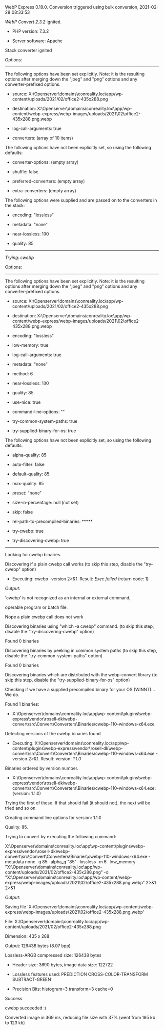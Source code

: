 WebP Express 0.19.0. Conversion triggered using bulk conversion, 2021-02-28 08:33:53

*WebP Convert 2.3.2*  ignited.
- PHP version: 7.3.2
- Server software: Apache

Stack converter ignited

Options:
------------
The following options have been set explicitly. Note: it is the resulting options after merging down the "jpeg" and "png" options and any converter-prefixed options.
- source: X:\Openserver\domains\conreality.loc\app/wp-content/uploads/2021/02/office2-435x288.png
- destination: X:\Openserver\domains\conreality.loc\app/wp-content/webp-express/webp-images/uploads/2021\02\office2-435x288.png.webp
- log-call-arguments: true
- converters: (array of 10 items)

The following options have not been explicitly set, so using the following defaults:
- converter-options: (empty array)
- shuffle: false
- preferred-converters: (empty array)
- extra-converters: (empty array)

The following options were supplied and are passed on to the converters in the stack:
- encoding: "lossless"
- metadata: "none"
- near-lossless: 100
- quality: 85
------------


*Trying: cwebp* 

Options:
------------
The following options have been set explicitly. Note: it is the resulting options after merging down the "jpeg" and "png" options and any converter-prefixed options.
- source: X:\Openserver\domains\conreality.loc\app/wp-content/uploads/2021/02/office2-435x288.png
- destination: X:\Openserver\domains\conreality.loc\app/wp-content/webp-express/webp-images/uploads/2021\02\office2-435x288.png.webp
- encoding: "lossless"
- low-memory: true
- log-call-arguments: true
- metadata: "none"
- method: 6
- near-lossless: 100
- quality: 85
- use-nice: true
- command-line-options: ""
- try-common-system-paths: true
- try-supplied-binary-for-os: true

The following options have not been explicitly set, so using the following defaults:
- alpha-quality: 85
- auto-filter: false
- default-quality: 85
- max-quality: 85
- preset: "none"
- size-in-percentage: null (not set)
- skip: false
- rel-path-to-precompiled-binaries: *****
- try-cwebp: true
- try-discovering-cwebp: true
------------

Looking for cwebp binaries.
Discovering if a plain cwebp call works (to skip this step, disable the "try-cwebp" option)
- Executing: cwebp -version 2>&1. Result: *Exec failed* (return code: 1)

*Output:* 
'cwebp' is not recognized as an internal or external command,
operable program or batch file.

Nope a plain cwebp call does not work
Discovering binaries using "which -a cwebp" command. (to skip this step, disable the "try-discovering-cwebp" option)
Found 0 binaries
Discovering binaries by peeking in common system paths (to skip this step, disable the "try-common-system-paths" option)
Found 0 binaries
Discovering binaries which are distributed with the webp-convert library (to skip this step, disable the "try-supplied-binary-for-os" option)
Checking if we have a supplied precompiled binary for your OS (WINNT)... We do.
Found 1 binaries: 
- X:\Openserver\domains\conreality.loc\app\wp-content\plugins\webp-express\vendor\rosell-dk\webp-convert\src\Convert\Converters\Binaries\cwebp-110-windows-x64.exe
Detecting versions of the cwebp binaries found
- Executing: X:\Openserver\domains\conreality.loc\app\wp-content\plugins\webp-express\vendor\rosell-dk\webp-convert\src\Convert\Converters\Binaries\cwebp-110-windows-x64.exe -version 2>&1. Result: version: *1.1.0*
Binaries ordered by version number.
- X:\Openserver\domains\conreality.loc\app\wp-content\plugins\webp-express\vendor\rosell-dk\webp-convert\src\Convert\Converters\Binaries\cwebp-110-windows-x64.exe: (version: 1.1.0)
Trying the first of these. If that should fail (it should not), the next will be tried and so on.
Creating command line options for version: 1.1.0
Quality: 85. 
Trying to convert by executing the following command:
X:\Openserver\domains\conreality.loc\app\wp-content\plugins\webp-express\vendor\rosell-dk\webp-convert\src\Convert\Converters\Binaries\cwebp-110-windows-x64.exe -metadata none -q 85 -alpha_q "85" -lossless -m 6 -low_memory "X:\Openserver\domains\conreality.loc\app/wp-content/uploads/2021/02/office2-435x288.png" -o "X:\Openserver\domains\conreality.loc\app/wp-content/webp-express/webp-images/uploads/2021\02\office2-435x288.png.webp" 2>&1 2>&1

*Output:* 
Saving file 'X:\Openserver\domains\conreality.loc\app/wp-content/webp-express/webp-images/uploads/2021\02\office2-435x288.png.webp'
File:      X:\Openserver\domains\conreality.loc\app/wp-content/uploads/2021/02/office2-435x288.png
Dimension: 435 x 288
Output:    126438 bytes (8.07 bpp)
Lossless-ARGB compressed size: 126438 bytes
  * Header size: 3690 bytes, image data size: 122722
  * Lossless features used: PREDICTION CROSS-COLOR-TRANSFORM SUBTRACT-GREEN
  * Precision Bits: histogram=3 transform=3 cache=0

Success
cwebp succeeded :)

Converted image in 369 ms, reducing file size with 37% (went from 195 kb to 123 kb)
